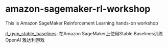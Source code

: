 # amazon-sagemaker-rl-workshop
This is Amazon SageMaker Reinforcement Learning hands-on workshop 

[rl_gym_stable_baselines](./rl_gym_stable_baselines): 在Amazon SageMaker上使用Stable Baselines训练OpenAI 雅达利游戏